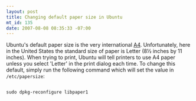 ```yaml
--- 
layout: post
title: Changing default paper size in Ubuntu
mt_id: 135
date: 2007-08-08 08:35:33 -07:00
---
```

Ubuntu's default paper size is the very international [A4](http://en.wikipedia.org/wiki/A4_paper_size).   Unfortunately, here in the United States the standard size of paper is Letter (8&#189; inches by 11 inches).  When trying to print, Ubuntu will tell printers to use A4 paper unless you select 'Letter' in the print dialog each time.  To change this default, simply run the following command which will set the value in `/etc/papersize`:

<code>
sudo dpkg-reconfigure libpaper1
</code>
